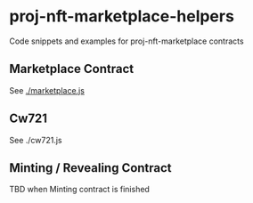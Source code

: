 # proj-nft-marketplace-helpers
Code snippets and examples for proj-nft-marketplace contracts

## Marketplace Contract
See [./marketplace.js](./marketplace.js)

## Cw721
See ./cw721.js

## Minting / Revealing Contract
TBD when Minting contract is finished

